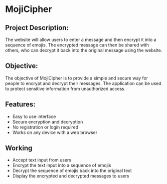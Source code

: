 # MojiCipher

## Project Description:

The website will allow users to enter a message and then encrypt it into a sequence of emojis.
The encrypted message can then be shared with others, who can decrypt it back into the original message using the website.

## Objective:

The objective of MojiCipher is to provide a simple and secure way for people to encrypt and decrypt their messages.
The application can be used to protect sensitive information from unauthorized access.

## Features:

- Easy to use interface
- Secure encryption and decryption
- No registration or login required
- Works on any device with a web browser

## Working

- Accept text input from users
- Encrypt the text input into a sequence of emojis
- Decrypt the sequence of emojis back into the original text
- Display the encrypted and decrypted messages to users

 
 

